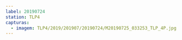 ```yaml
---
label: 20190724
station: TLP4
capturas:
  - imagem: TLP4/2019/201907/20190724/M20190725_033253_TLP_4P.jpg
---
```

